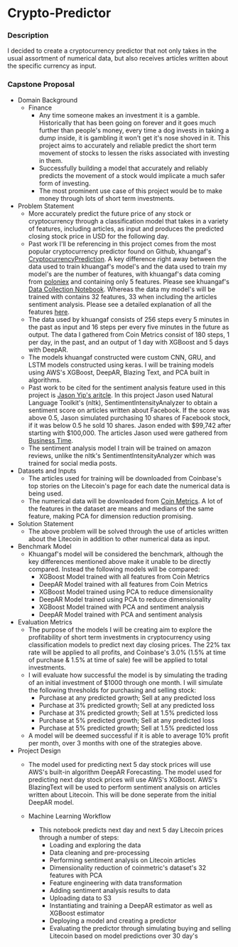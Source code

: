 # Crypto-Predictor

### Description

I decided to create a cryptocurrency predictor that not only takes in the usual assortment of numerical data, but also receives articles written about the specific currency as input. 

### Capstone Proposal

- Domain Background
  - Finance
    - Any time someone makes an investment it is a gamble. Historically that has been going on forever and it goes much further than people's money, every time a dog invests in taking a dump inside, it is gambling it won't get it's nose shoved in it. This project aims to accurately and reliable predict the short term movement of stocks to lessen the risks associated with investing in them. 
    - Successfully building a model that accurately and reliably predicts the movement of a stock would implicate a much safer form of investing. 
    - The most prominent use case of this project would be to make money through lots of short term investments. 
- Problem Statement
  - More accurately predict the future price of any stock or cryptocurrency through a classification model that takes in a variety of features, including articles, as input and produces the predicted closing stock price in USD for the following day.
  - Past work I'll be referencing in this project comes from the most popular cryptocurrency predictor found on Github, khuangaf's [CryptocurrencyPrediction](https://github.com/khuangaf/CryptocurrencyPrediction). A key difference right away between the data used to train khuangaf's model's and the data used to train my model's are the number of features, with khuangaf's data coming from [poloniex](https://docs.poloniex.com/#introduction) and containing only 5 features. Please see khuangaf's [Data Collection Notebook](https://github.com/khuangaf/CryptocurrencyPrediction/blob/master/DataCollection.ipynb). Whereas the data my model's will be trained with contains 32 features, 33 when including the articles sentiment analysis. Please see a detailed explanation of all the features [here](https://coinmetrics.io/community-data-dictionary/).
  - The data used by khuangaf consists of 256 steps every 5 minutes in the past as input and 16 steps per every five minutes in the future as output. The data I gathered from Coin Metrics consist of 180 steps, 1 per day, in the past, and an output of 1 day with XGBoost and 5 days with DeepAR.
  - The models khuangaf constructed were custom CNN, GRU, and LSTM models constructed using keras. I will be training models using AWS's XGBoost, DeepAR, Blazing Text, and PCA built in algorithms.
  - Past work to be cited for the sentiment analysis feature used in this project is [Jason Yip's aritcle](https://towardsdatascience.com/https-towardsdatascience-com-algorithmic-trading-using-sentiment-analysis-on-news-articles-83db77966704). In this project Jason used Natural Language Toolkit's (nltk), SentimentIntensityAnalyzer to obtain a sentiment score on articles written about Facebook. If the score was above 0.5, Jason simulated purchasing 10 shares of Facebook stock, if it was below 0.5 he sold 10 shares. Jason ended with $99,742 after starting with $100,000. The articles Jason used were gathered from [Business Time](https://www.businesstimes.com.sg/search/facebook?page=1).
  - The sentiment analysis model I train will be trained on amazon reviews, unlike the nltk's SentimentIntensityAnalyzer which was trained for social media posts. 
- Datasets and Inputs
  - The articles used for training will be downloaded from Coinbase's top stories on the Litecoin's page for each date the numerical data is being used.
  - The numerical data will be downloaded from [Coin Metrics](https://coinmetrics.io/data-downloads/). A lot of the features in the dataset are means and medians of the same feature, making PCA for dimension reduction promising.
- Solution Statement
  - The above problem will be solved through the use of articles written about the Litecoin in addition to other numerical data as input.
- Benchmark Model
  - Khuangaf's model will be considered the benchmark, although the key differences mentioned above make it unable to be directly compared. Instead the following models will be compared:
    - XGBoost Model trained with all features from Coin Metrics
    - DeepAR Model trained with all features from Coin Metrics
    - XGBoost Model trained using PCA to reduce dimensionality
    - DeepAR Model trained using PCA to reduce dimensionality
    - XGBoost Model trained with PCA and sentiment analysis
    - DeepAR Model trained with PCA and sentiment analysis
- Evaluation Metrics
  - The purpose of the models I will be creating aim to explore the profitability of short term investments in cryptocurrency using classification models to predict next day closing prices. The 22% tax rate will be applied to all profits, and Coinbase's 3.0% (1.5% at time of purchase & 1.5% at time of sale) fee will be applied to total investments.
  - I will evaluate how successful the model is by simulating the trading of an initial investment of $1000 through one month. I will simulate the following thresholds for purchasing and selling stock:
    - Purchase at any predicted growth; Sell at any predicted loss
    - Purchase at 3% predicted growth; Sell at any predicted loss
    - Purchase at 3% predicted growth; Sell at 1.5% predicted loss
    - Purchase at 5% predicted growth; Sell at any predicted loss
    - Purchase at 5% predicted growth; Sell at 1.5% predicted loss
  - A model will be deemed successful if it is able to average 10% profit per month, over 3 months with one of the strategies above.
- Project Design
  - The model used for predicting next 5 day stock prices will use AWS's built-in algorithm DeepAR Forecasting. The model used for predicting next day stock prices will use AWS's XGBoost. AWS's BlazingText will be used to perform sentiment analysis on articles written about Litecoin. This will be done seperate from the initial DeepAR model. 

  - Machine Learning Workflow

    - This notebook predicts next day and next 5 day Litecoin prices through a number of steps:
      * Loading and exploring the data
      * Data cleaning and pre-processing
      * Performing sentiment analysis on Litecoin articles
      * Dimensionality reduction of coinmetric's dataset's 32 features with PCA
      * Feature engineering with data transformation
      * Adding sentiment analysis results to data
      * Uploading data to S3
      * Instantiating and training a DeepAR estimator as well as XGBoost estimator
      * Deploying a model and creating a predictor
      * Evaluating the predictor through simulating buying and selling Litecoin based on model predictions over 30 day's
